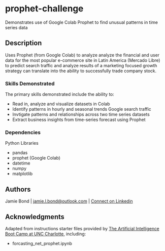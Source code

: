 # prophet-challenge
Demonstrates use of Google Colab Prophet to find unusual patterns in time series data

## Description

Uses Prophet (from Google Colab) to analyze analyze the financial and user data for the most popular e-commerce site in Latin America (Mercado Libre) to predict search traffic and analyze results of a marketing focused growth strategy can translate into the ability to successfully trade company stock.

### Skills Demonstrated

The primary skills demonstrated include the ability to:
* Read in, analyze and visualize datasets in Colab
* Identify patterns in hourly and seasonal trends Google search traffic
* Invtigate patterns and relationships across two time series datasets
* Extract business insights from time-series forecast using Prophet

### Dependencies

Python Libraries
* pandas
* prophet (Google Colab)
* datetime
* numpy
* matplotlib

## Authors

Jamie Bond | jamie.l.bond@outlook.com | [Connect on Linkedin](https://linkedin.com/in/jamielbond)

## Acknowledgments

Adapted from instructions starter files provided by [The Artificial Intelligence Boot Camp at UNC Charlotte](https://bootcamp.charlotte.edu/artificial-intelligence/), including:
* forcasting_net_prophet.ipynb

